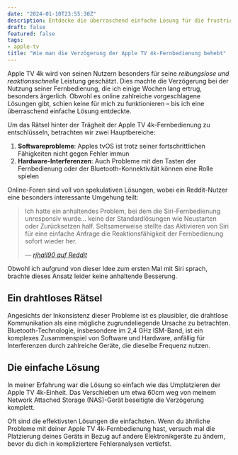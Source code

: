 ```yaml
---
date: "2024-01-10T23:55:30Z"
description: Entdecke die überraschend einfache Lösung für die frustrierende Verzögerung der Apple TV 4k-Fernbedienung
draft: false
featured: false
tags:
- apple-tv
title: "Wie man die Verzögerung der Apple TV 4k-Fernbedienung behebt"
---
```


Apple TV 4k wird von seinen Nutzern besonders für seine *reibungslose und reaktionsschnelle* Leistung geschätzt. Dies machte die Verzögerung bei der Nutzung seiner Fernbedienung, die ich einige Wochen lang ertrug, besonders ärgerlich. Obwohl es online zahlreiche vorgeschlagene Lösungen gibt, schien keine für mich zu funktionieren – bis ich eine überraschend einfache Lösung entdeckte.

Um das Rätsel hinter der Trägheit der Apple TV 4k-Fernbedienung zu entschlüsseln, betrachten wir zwei Hauptbereiche:

1. **Softwareprobleme**: Apples tvOS ist trotz seiner fortschrittlichen Fähigkeiten nicht gegen Fehler immun
2. **Hardware-Interferenzen**: Auch Probleme mit den Tasten der Fernbedienung oder der Bluetooth-Konnektivität können eine Rolle spielen

Online-Foren sind voll von spekulativen Lösungen, wobei ein Reddit-Nutzer eine besonders interessante Umgehung teilt:

> Ich hatte ein anhaltendes Problem, bei dem die Siri-Fernbedienung unresponsiv wurde... keine der Standardlösungen wie Neustarten oder Zurücksetzen half. Seltsamerweise stellte das Aktivieren von Siri für eine einfache Anfrage die Reaktionsfähigkeit der Fernbedienung sofort wieder her.
>
> <cite>— [rjhall90 auf Reddit](https://www.reddit.com/r/appletv/comments/lrpkle/comment/gonux2o/)</cite>

Obwohl ich aufgrund von dieser Idee zum ersten Mal mit Siri sprach, brachte dieses Ansatz leider keine anhaltende Besserung.

## Ein drahtloses Rätsel

Angesichts der Inkonsistenz dieser Probleme ist es plausibler, die drahtlose Kommunikation als eine mögliche zugrundeliegende Ursache zu betrachten. Bluetooth-Technologie, insbesondere im 2,4 GHz ISM-Band, ist ein komplexes Zusammenspiel von Software und Hardware, anfällig für Interferenzen durch zahlreiche Geräte, die dieselbe Frequenz nutzen.

## Die einfache Lösung

In meiner Erfahrung war die Lösung so einfach wie das Umplatzieren der Apple TV 4k-Einheit. Das Verschieben um etwa 60cm weg von meinem Network Attached Storage (NAS)-Gerät beseitigte die Verzögerung komplett.

Oft sind die effektivsten Lösungen die einfachsten. Wenn du ähnliche Probleme mit deiner Apple TV 4k-Fernbedienung hast, versuch mal die Platzierung deines Geräts in Bezug auf andere Elektronikgeräte zu ändern, bevor du dich in kompliziertere Fehleranalysen vertiefst.
